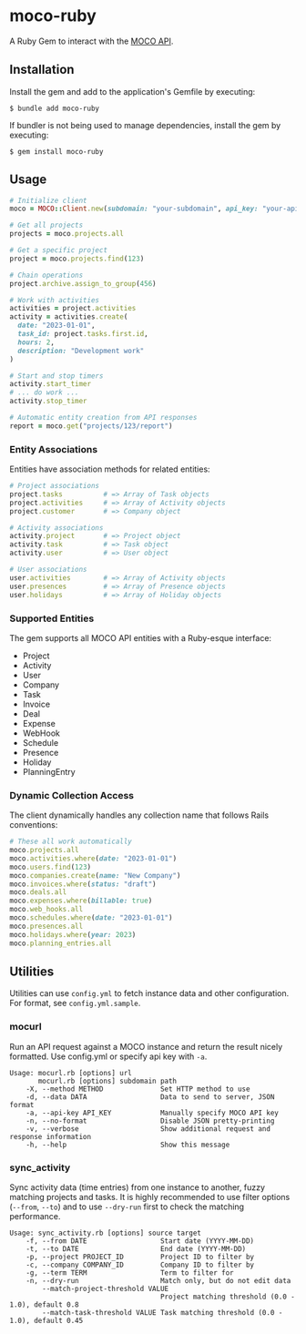 # moco-ruby

A Ruby Gem to interact with the [MOCO API](https://hundertzehn.github.io/mocoapp-api-docs/).

## Installation

Install the gem and add to the application's Gemfile by executing:

    $ bundle add moco-ruby

If bundler is not being used to manage dependencies, install the gem by executing:

    $ gem install moco-ruby

## Usage

```ruby
# Initialize client
moco = MOCO::Client.new(subdomain: "your-subdomain", api_key: "your-api-key")

# Get all projects
projects = moco.projects.all

# Get a specific project
project = moco.projects.find(123)

# Chain operations
project.archive.assign_to_group(456)

# Work with activities
activities = project.activities
activity = activities.create(
  date: "2023-01-01",
  task_id: project.tasks.first.id,
  hours: 2,
  description: "Development work"
)

# Start and stop timers
activity.start_timer
# ... do work ...
activity.stop_timer

# Automatic entity creation from API responses
report = moco.get("projects/123/report")
```

### Entity Associations

Entities have association methods for related entities:

```ruby
# Project associations
project.tasks          # => Array of Task objects
project.activities     # => Array of Activity objects
project.customer       # => Company object

# Activity associations
activity.project       # => Project object
activity.task          # => Task object
activity.user          # => User object

# User associations
user.activities        # => Array of Activity objects
user.presences         # => Array of Presence objects
user.holidays          # => Array of Holiday objects
```

### Supported Entities

The gem supports all MOCO API entities with a Ruby-esque interface:

- Project
- Activity
- User
- Company
- Task
- Invoice
- Deal
- Expense
- WebHook
- Schedule
- Presence
- Holiday
- PlanningEntry

### Dynamic Collection Access

The client dynamically handles any collection name that follows Rails conventions:

```ruby
# These all work automatically
moco.projects.all
moco.activities.where(date: "2023-01-01")
moco.users.find(123)
moco.companies.create(name: "New Company")
moco.invoices.where(status: "draft")
moco.deals.all
moco.expenses.where(billable: true)
moco.web_hooks.all
moco.schedules.where(date: "2023-01-01")
moco.presences.all
moco.holidays.where(year: 2023)
moco.planning_entries.all
```

## Utilities

Utilities can use `config.yml` to fetch instance data and other configuration. For format, see `config.yml.sample`.

### mocurl

Run an API request against a MOCO instance and return the result nicely formatted.
Use config.yml or specify api key with `-a`.

```
Usage: mocurl.rb [options] url
       mocurl.rb [options] subdomain path
    -X, --method METHOD              Set HTTP method to use
    -d, --data DATA                  Data to send to server, JSON format
    -a, --api-key API_KEY            Manually specify MOCO API key
    -n, --no-format                  Disable JSON pretty-printing
    -v, --verbose                    Show additional request and response information
    -h, --help                       Show this message
```

### sync_activity

Sync activity data (time entries) from one instance to another, fuzzy matching projects and tasks.
It is highly recommended to use filter options (`--from`, `--to`) and to use `--dry-run` first to check the matching performance.

```
Usage: sync_activity.rb [options] source target
    -f, --from DATE                  Start date (YYYY-MM-DD)
    -t, --to DATE                    End date (YYYY-MM-DD)
    -p, --project PROJECT_ID         Project ID to filter by
    -c, --company COMPANY_ID         Company ID to filter by
    -g, --term TERM                  Term to filter for
    -n, --dry-run                    Match only, but do not edit data
        --match-project-threshold VALUE
                                     Project matching threshold (0.0 - 1.0), default 0.8
        --match-task-threshold VALUE Task matching threshold (0.0 - 1.0), default 0.45
```
